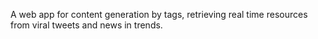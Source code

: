 A web app for content generation by tags, retrieving real time resources from viral tweets and news in trends.
